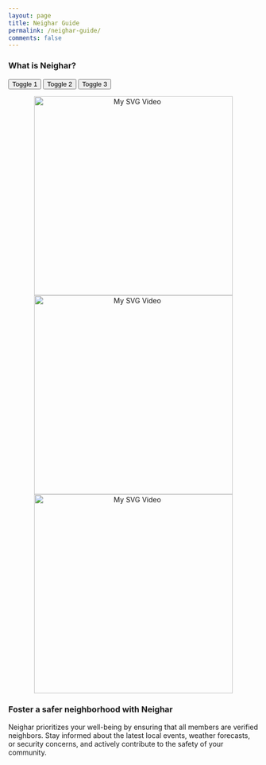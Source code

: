 ```yaml
---
layout: page
title: Neighar Guide
permalink: /neighar-guide/
comments: false
---
```


### What is Neighar?

<button onclick="showGif('v1')">Toggle 1</button>
<button onclick="showGif('v2')">Toggle 2</button>
<button onclick="showGif('v3')">Toggle 3</button>

<div id="v1" style="text-align:center;">
    <img src="{{ '/assets/videos/1.gif' | relative_url }}" alt="My SVG Video" width="400">
</div>
<div id="v2" style="text-align:center;">
    <img src="{{ '/assets/videos/1.gif' | relative_url }}" alt="My SVG Video" width="400">
</div>
<div id="v3" style="text-align:center;">
    <img src="{{ '/assets/videos/1.gif' | relative_url }}" alt="My SVG Video" width="400">
</div>

### Foster a safer neighborhood with Neighar

Neighar prioritizes your well-being by ensuring that all members are verified neighbors. Stay informed about the latest local events, weather forecasts, or security concerns, and actively contribute to the safety of your community.

<script>
function showGif(gifId) {
  // Hide all GIFs
  var gifElements = document.querySelectorAll('div[id^="gif"]');
  gifElements.forEach(function(gif) {
    gif.style.display = 'none';
  });

  // Show the selected GIF
  var selectedGif = document.getElementById(gifId);
  if (selectedGif) {
    selectedGif.style.display = 'block';
  }
}
</script>
